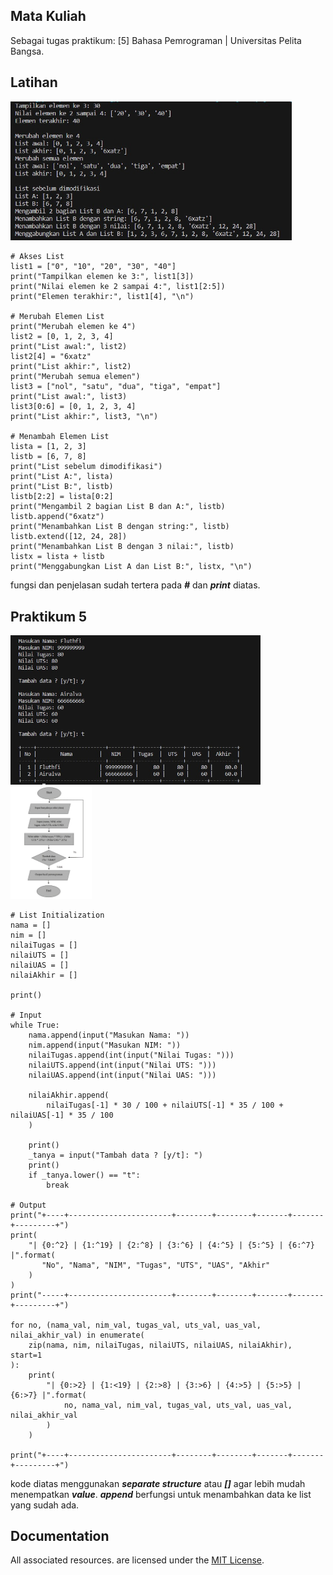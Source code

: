 ## Mata Kuliah
Sebagai tugas praktikum: [5] Bahasa Pemrograman | Universitas Pelita Bangsa. 

## Latihan
<p align="left">
  <img src="/ss/latihan.jpg" width="450">
</p>

    # Akses List
    list1 = ["0", "10", "20", "30", "40"]
    print("Tampilkan elemen ke 3:", list1[3])
    print("Nilai elemen ke 2 sampai 4:", list1[2:5])
    print("Elemen terakhir:", list1[4], "\n")

    # Merubah Elemen List
    print("Merubah elemen ke 4")
    list2 = [0, 1, 2, 3, 4]
    print("List awal:", list2)
    list2[4] = "6xatz"
    print("List akhir:", list2)
    print("Merubah semua elemen")
    list3 = ["nol", "satu", "dua", "tiga", "empat"]
    print("List awal:", list3)
    list3[0:6] = [0, 1, 2, 3, 4]
    print("List akhir:", list3, "\n")

    # Menambah Elemen List
    lista = [1, 2, 3]
    listb = [6, 7, 8]
    print("List sebelum dimodifikasi")
    print("List A:", lista)
    print("List B:", listb)
    listb[2:2] = lista[0:2]
    print("Mengambil 2 bagian List B dan A:", listb)
    listb.append("6xatz")
    print("Menambahkan List B dengan string:", listb)
    listb.extend([12, 24, 28])
    print("Menambahkan List B dengan 3 nilai:", listb)
    listx = lista + listb
    print("Menggabungkan List A dan List B:", listx, "\n")

fungsi dan penjelasan sudah tertera pada ***#*** dan ***print*** diatas.

## Praktikum 5
<p align="left">
  <img src="/ss/praktikum5.jpg" width="400">
  <img src="/ss/flowchart.jpg" width="130">
</p>

    # List Initialization
    nama = []
    nim = []
    nilaiTugas = []
    nilaiUTS = []
    nilaiUAS = []
    nilaiAkhir = []

    print()

    # Input
    while True:
        nama.append(input("Masukan Nama: "))
        nim.append(input("Masukan NIM: "))
        nilaiTugas.append(int(input("Nilai Tugas: ")))
        nilaiUTS.append(int(input("Nilai UTS: ")))
        nilaiUAS.append(int(input("Nilai UAS: ")))

        nilaiAkhir.append(
            nilaiTugas[-1] * 30 / 100 + nilaiUTS[-1] * 35 / 100 + nilaiUAS[-1] * 35 / 100
        )

        print()
        _tanya = input("Tambah data ? [y/t]: ")
        print()
        if _tanya.lower() == "t":
            break

    # Output
    print("+----+-----------------------+--------+--------+-------+-------+---------+")
    print(
        "| {0:^2} | {1:^19} | {2:^8} | {3:^6} | {4:^5} | {5:^5} | {6:^7} |".format(
           "No", "Nama", "NIM", "Tugas", "UTS", "UAS", "Akhir"
        )
    )
    print("-----+-----------------------+--------+--------+-------+-------+---------+")

    for no, (nama_val, nim_val, tugas_val, uts_val, uas_val, nilai_akhir_val) in enumerate(
        zip(nama, nim, nilaiTugas, nilaiUTS, nilaiUAS, nilaiAkhir), start=1
    ):
        print(
            "| {0:>2} | {1:<19} | {2:>8} | {3:>6} | {4:>5} | {5:>5} | {6:>7} |".format(
                no, nama_val, nim_val, tugas_val, uts_val, uas_val, nilai_akhir_val
            )
        )

    print("+----+-----------------------+--------+--------+-------+-------+---------+")

kode diatas menggunakan ***separate structure*** atau ***[]*** agar lebih mudah menempatkan ***value***.
***append*** berfungsi untuk menambahkan data ke list yang sudah ada.

## Documentation
All associated resources. are licensed under the [MIT License](https://mit-license.org/).
